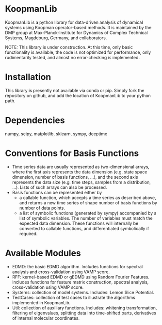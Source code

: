 # KoopmanLib

KoopmanLib is a python library for data-driven analysis of dynamical systems using Koopman operator-based methods.
It is maintained by the DMP group at Max-Planck-Institute for Dynamics of Complex Technical Systems, Magdeburg, Germany, and collaborators.

NOTE: This library is under construction. At this time, only basic functionality is available, the code is not optimized for performance, only rudimentarily tested, and almost no error-checking is implemented.

# Installation
This library is presently not available via conda or pip. Simply fork the repository on github, and add the location of KoopmanLib to your python path.

# Dependencies
numpy, scipy, matplotlib, sklearn, sympy, deeptime

# Conventions for Basis Functions
- Time series data are usually represented as two-dimensional arrays, where the first axis represents the data dimension (e.g. state space dimension, number of basis functions, ...), and the second axis represents the data size (e.g. time steps, samples from a distribution, ...). Lists of such arrays can also be processed.
- Basis functions can be represented either by
  -  a callable function, which accepts a time series as described above, and returns a new time series of shape number of basis functions by number of data points.
  -  a list of symbolic functions (generated by sympy) accompanied by a list of symbolic variables. The number of variables must match the expected data dimension. These functions will internally be converted to callable functions, and differentiated symbolically if required.

# Available Modules
- EDMD: the basic EDMD algorithm. Includes functions for spectral analysis and cross-validation using VAMP score.
- RFF: kernel-based EDMD or gEDMD using Random Fourier Features. Includes functions for feature matrix construction, spectral analysis, cross-validation using VAMP score.
- Systems: collection of model systems. Includes: Lemon Slice Potential.
- TestCases: collection of test cases to illustrate the algorithms implemented in KoopmanLib.
- Util: collection of auxiliary functions. Includes: whitening transformation, filtering of eigenvalues, splitting data into time-shifted parts, derivatives of internal molecular coordinates.
